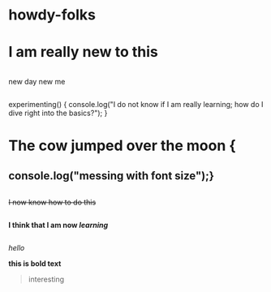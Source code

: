 # howdy-folks
# I am really new to this

```
```
new day
new me
```
```
experimenting() {
  console.log("I do not know if I am really learning; how do I dive right into the basics?");
}

# The cow jumped over the moon {
##  console.log("messing with font size");}

```
```
~~I now know how to do this~~
```
```
**I think that I am now _learning_**
```
```
*hello*

**this is bold text**

>interesting












